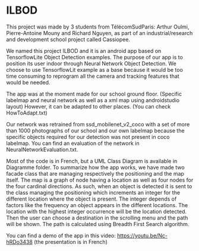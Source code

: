 # ILBOD
This project was made by 3 students from TélécomSudParis: Arthur Oulmi, Pierre-Antoine Mouny and Richard Nguyen, as part of an industrial/research and development school project called Cassiopee.

We named this project ILBOD and it is an android app based on TensorflowLite Object Detection examples. The purpose of our app is to position its user indoor through Neural Network Object Detection. We choose to use TensorflowLit example as a base because it would be too time consuming to reprogram all the camera and tracking features that would be needed.

The app was at the moment made for our school ground floor. (Specific labelmap and neural network as well as a xml map using androidstudio layout) However, it can be adapted to other places. (You can check HowToAdapt.txt)

Our network was retrained from ssd_mobilenet_v2_coco with a set of more than 1000 photographs of our school and our own labelmap because the specific objects required for our detection was not present in coco labelmap. You can find an evaluation of the network in NeuralNetworkEvaluation.txt.

Most of the code is in French, but a UML Class Diagram is available in Diagramme folder. To summarize how the app works, we have made two facade class that are managing respectively the positioning and the map itself. The map is a graph of node having a location as well as four nodes for the four cardinal directions. As such, when an object is detected it is sent to the class managing the positioning which increments an integer for the different location where the object is present. The integer depends of factors like the frequency an object appears in the different locations. The location with the highest integer occurrence will be the location detected. Then the user can choose a destination in the scrolling menu and the path will be shown. The path is calculated using Breadth First Search algorithm.

You can find a demo of the app in this video: https://youtu.be/Nc-hRDo3438 (the presentation is in French)







